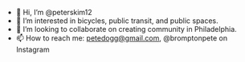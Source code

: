 - 👋 Hi, I’m @peterskim12
- 👀 I’m interested in bicycles, public transit, and public spaces.
- 💞️ I’m looking to collaborate on creating community in Philadelphia.
- 📫 How to reach me: petedogg@gmail.com, @bromptonpete on Instagram

<!---
peterskim12/peterskim12 is a ✨ special ✨ repository because its `README.md` (this file) appears on your GitHub profile.
You can click the Preview link to take a look at your changes.
--->
